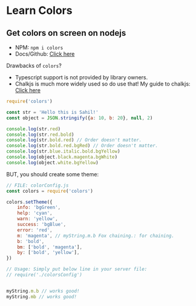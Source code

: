 # Learn Colors

## Get colors on screen on nodejs

- NPM: `npm i colors`
- Docs/Github: [Click here](https://github.com/Marak/colors.js)

Drawbacks of `colors`?
- Typescript support is not provided by library owners.
- Chalkjs is much more widely used so do use that! My guide to chalkjs: [Click here](learn-chalkjs.md)

```js
require('colors')

const str = 'Hello this is Sahil!'
const object = JSON.stringify({a: 10, b: 20}, null, 2)

console.log(str.red)
console.log(str.red.bold)
console.log(str.bold.red) // Order doesn't matter.
console.log(str.bold.red.bgRed) // Order doesn't matter.
console.log(str.blue.italic.bold.bgYellow)
console.log(object.black.magenta.bgWhite)
console.log(object.white.bgYellow)
```

BUT, you should create some theme:

```js
// FILE: colorConfig.js
const colors = require('colors')

colors.setTheme({
	info: 'bgGreen',
	help: 'cyan',
	warn: 'yellow',
	success: 'bgBlue',
	error: 'red',
	m: 'magenta', // myString.m.b Fox chaining.: for chaining.
	b: 'bold',
	bm: ['bold', 'magenta'],
	by: ['bold', 'yellow'],
})

// Usage: Simply put below line in your server file:
// require('./colorsConfig')


myString.m.b // works good!
myString.mb // works good!
```
